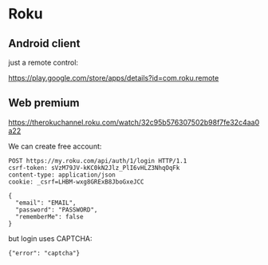 # Roku

## Android client

just a remote control:

https://play.google.com/store/apps/details?id=com.roku.remote

## Web premium

https://therokuchannel.roku.com/watch/32c95b576307502b98f7fe32c4aa0a22

We can create free account:

~~~
POST https://my.roku.com/api/auth/1/login HTTP/1.1
csrf-token: sVzM79JV-kKC0kN2Jlz_PlI6vHLZ3NhqOqFk
content-type: application/json
cookie: _csrf=LHBM-wxg8GRExB8JboGxeJCC

{
  "email": "EMAIL",
  "password": "PASSWORD",
  "rememberMe": false
}
~~~

but login uses CAPTCHA:

~~~
{"error": "captcha"}
~~~
